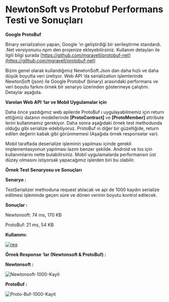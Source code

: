 # NewtonSoft vs Protobuf Performans Testi ve Sonuçları

**Google ProtoBuf**

Binary serialization yapan, Google 'ın geliştirdiği bir serileştirme standardı. .Net versiyonunu npm den projenize ekleyebilirsiniz. 
Kullanım detayları ile ilgili bilgi şurada [https://github.com/mgravell/protobuf-net](https://github.com/mgravell/protobuf-net)

Bizim genel olarak kullandığımız NewtonSoft.Json dan daha hızlı ve daha düşük boyutta veri üretiyor. Web API ‘da serialization işlemlerinde NewtonSoft (json) ile Google Protobuf (binary) arasındaki performans ve veri boyutu farkını örnek bir senaryo üzerinden göstermeye çalıştım. Detaylar aşağıda.

**Varolan Web API ‘lar ve Mobil Uygulamalar için**

Daha önce yazdığımız web apilerde ProtoBuf ı uygulayabilmemiz için return ettiğimiz datanın modellerinde **[ProtoContract]** ve **[ProtoMember]** attribute lerini kullanmamız gerekiyor. Daha sonra aşağıdaki örnek test methodunda olduğu gibi serialize edebiliyoruz. ProtoBuf ın diğer bir güzelliğide, return edilen değerin kabak gibi görünmemesi (Aşağıda örnek responselar var). 

Mobil taraftada deserialize işleminin yapılması içinde gerekli implementasyonun yapılması lazım benzer şekilde. Android ve Ios için kullanımlarını nette bulabilirsiniz. Mobil uygulamalarda performansın üst düzey olmasını istiyorsak yapacağımız işlerden biri bu olabilir.

**Örnek Test Senaryosu ve Sonuçları**

**Senaryo :**

TestSerializer methoduna request atılacak ve api de 1000 kaydın serialize edilmesi işleminde geçen süre ve dönen verinin boyutu kontrol edilecek.

**Sonuçlar :**

Newtonsoft: 74 ms, 170 KB

ProtoBuf: 21 ms, 54 KB


**Kullanımı:**

<a href="https://ibb.co/FsQhJ14"><img src="https://i.ibb.co/1sC0KNG/req.jpg" alt="req" border="0"></a>

**Örnek Response ‘lar (Newtonsoft & ProtoBuf) :** 

**Newtonsoft :**

<img src="https://i.ibb.co/kGsym3T/Newtonsoft-1000-Kayit.jpg" alt="Newtonsoft-1000-Kayit" border="0">

**ProtoBuf :**

<img src="https://i.ibb.co/nfyc2tk/Proto-Buf-1000-Kayit.jpg" alt="Proto-Buf-1000-Kayit" border="0">
